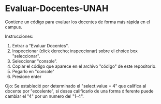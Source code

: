 # Evaluar-Docentes-UNAH
Contiene un código para evaluar los docentes de forma más rápida en el campus.  

Instrucciones:
1. Entrar a "Evaluar Docentes".
2. Inspeccionar (click derecho; inspeccionar) sobre el choice box "seleccionar".
3. Seleccionar "console".
4. Copiar el código que aparece en el archivo "código" de este repositorio.
5. Pegarlo en "console"
6. Presione enter

Ojo:
Se estableció por determinado el "select.value = 4" que califica al docente por "excelente", si desea calificarlo de una forma diferente puede cambiar el "4" por un numero del "1-4". 
